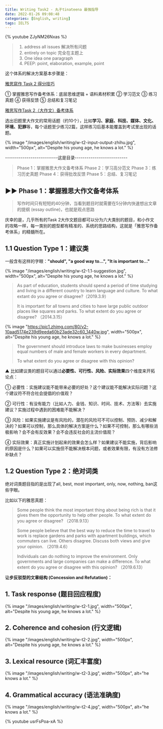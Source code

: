 ```yaml
---
title: Writing Task2 - 丸子tinateena 最强指导
date: 2022-01-26 09:08:48
categories: [English, writing]
tags: IELTS
---
```


{% youtube ZJyNM26Nxas %}

> 1. address all issues 解决所有问题
> 2. entirely on topic 完全在主题上
> 3. One idea one paragraph
> 4. PEEP: point, elaboration, example, point

这个体系的解决方案基本步骤是：

[雅思寫作 Task 2 得分技巧](https://noworries-english.com/about-ielts/ielts-skill-writing-task2/)

① 掌握雅思写作备考体系：底层思维逻辑 + 语料素材积累
② 学习范文
③ 练习真题
④ 获得反馈
⑤ 总结和复习笔记

[雅思写作Task 2（大作文）备考体系](https://zhuanlan.zhihu.com/p/114305647)

选出旧题里大作文的常用话题（约10个），比如**学习、家庭、科技、媒体、文化、环境、犯罪**等，每个话题至少练习2篇，这样练习后基本能覆盖到考试里出现的话题。

<!-- more -->

{% image "/images/english/writing/w-t2-input-output-zhihu.jpg", width="500px", alt="Despite his young age, he knows a lot." %}

---------------------------这是目录---------------------------

> Phase 1：掌握雅思大作文备考体系
> Phase 2：学习高分范文
> Phase 3：练习历史真题
> Phase 4：获得批改反馈
> Phase 5：总结、复习笔记

## ▶▶ Phase 1：掌握雅思大作文备考体系

> 写作时间只有短短的40分钟，当看到题目时就需要在5分钟内快速想出文章的提纲 (essay outline)，也就是观点思路

庆幸的是，几乎所有的Task 2大作文题目都可以分为六大类别的题目，和小作文的攻略一样，每一类别的题型都有精准的、系统的思路结构，这就是「雅思写作备考体系」的精髓所在。

## 1.1 Question Type 1：建议类

一般含有这样的字眼：**"should", "a good way to...", "It is important to..."**

{% image "/images/english/writing/w-t2-1.1-suggestion.jpg", width="500px", alt="Despite his young age, he knows a lot." %}

> As part of education, students should spend a period of time studying and living in a different country to learn language and culture. To what extant do you agree or disagree?（2019.3.9）
>
> It is important for all towns and cities to have large public outdoor places like squares and parks. To what extent do you agree or disagree? （2014.3.15）

{% image "https://pic1.zhimg.com/80/v2-10aad5174e239d9eeda60b23ade32c60_1440w.jpg", width="500px", alt="Despite his young age, he knows a lot." %}

> The government should introduce laws to make businesses employ equal numbers of male and female workers in every department.
>
> To what extent do you agree or disagree with this opinion?


▲ 比如建议类的题目可以通过**必要性、可行性、风险、实际效果**四个维度来开拓论点：

① 必要性：实施建议能不能带来必要的好处？这个建议能不能解决实际问题？这个建议符不符合社会提倡的价值观？

② 可行性：有没有能力（比如人力、金钱、知识、时间、技术、方法等）去实施建议？实施过程中遇到的困难能不能解决？

③ 风险：如果实施建议是有风险的，潜在的风险可不可以控制、预防、减少和解决的？如果可以控制，那么具体的解决方案是什么？如果不可控制，那么有哪些消极影响？会不会有反效果？会不会违反社会的主流价值观？

④ 实际效果：真正实施计划起来的效果会怎么样？如果建议不能实施，背后影响的原因是什么？如果可以实施但不能解决根本问题，或者效果有限，有没有方法修补缺点？

## 1.2 Question Type 2：绝对词类

绝对词类题目指的是出现了all, best, most important, only, now, nothing, ban这些字眼。

比如以下的雅思真题：

> Some people think the most important thing about being rich is that it gives them the opportunity to help other people. To what extent do you agree or disagree? （2018.9.13）
>
> Some people believe that the best way to reduce the time to travel to work is replace gardens and parks with apartment buildings, which commuters can live. Others disagree. Discuss both views and give your opinion. （2019.4.6）
>
> Individuals can do nothing to improve the environment. Only governments and large companies can make a difference. To what extent do you agree or disagree with this opinion? （2019.6.13）

**让步反驳型的文章结构 (Concession and Refutation)：**

## 1. Task response (题目回应程度)

{% image "/images/english/writing/w-t2-1.jpg", width="500px", alt="Despite his young age, he knows a lot." %}

## 2. Coherence and cohesion (行文逻辑)

{% image "/images/english/writing/w-t2-2.jpg", width="500px", alt="Despite his young age, he knows a lot." %}

## 3. Lexical resource (词汇丰富度)

{% image "/images/english/writing/w-t2-3.jpg", width="500px", alt="he knows a lot." %}

## 4. Grammatical accuracy (语法准确度)

{% image "/images/english/writing/w-t2-4.jpg", width="500px", alt="he knows a lot." %}

{% youtube usrFsPoa-xA %}

